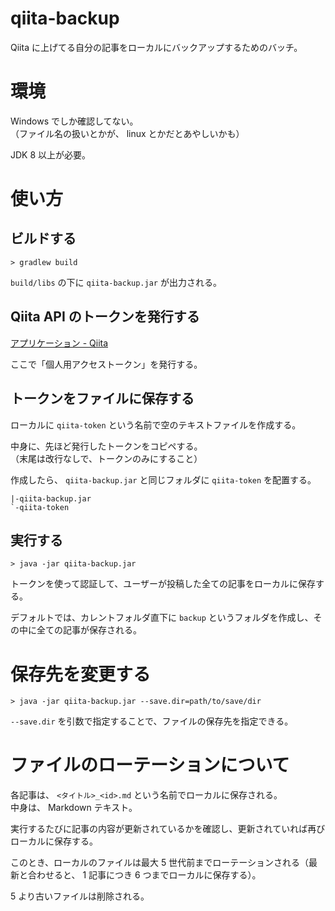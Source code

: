 # qiita-backup
Qiita に上げてる自分の記事をローカルにバックアップするためのバッチ。

# 環境
Windows でしか確認してない。  
（ファイル名の扱いとかが、 linux とかだとあやしいかも）

JDK 8 以上が必要。

# 使い方
## ビルドする
```
> gradlew build
```

`build/libs` の下に `qiita-backup.jar` が出力される。

## Qiita API のトークンを発行する

[アプリケーション - Qiita](https://qiita.com/settings/applications)

ここで「個人用アクセストークン」を発行する。

## トークンをファイルに保存する
ローカルに `qiita-token` という名前で空のテキストファイルを作成する。

中身に、先ほど発行したトークンをコピペする。  
（末尾は改行なしで、トークンのみにすること）

作成したら、 `qiita-backup.jar` と同じフォルダに `qiita-token` を配置する。

```
|-qiita-backup.jar
`-qiita-token
```

## 実行する
```
> java -jar qiita-backup.jar
```

トークンを使って認証して、ユーザーが投稿した全ての記事をローカルに保存する。

デフォルトでは、カレントフォルダ直下に `backup` というフォルダを作成し、その中に全ての記事が保存される。

# 保存先を変更する
```
> java -jar qiita-backup.jar --save.dir=path/to/save/dir
```

`--save.dir` を引数で指定することで、ファイルの保存先を指定できる。

# ファイルのローテーションについて
各記事は、 `<タイトル>_<id>.md` という名前でローカルに保存される。  
中身は、 Markdown テキスト。

実行するたびに記事の内容が更新されているかを確認し、更新されていれば再びローカルに保存する。

このとき、ローカルのファイルは最大 5 世代前までローテーションされる（最新と合わせると、 1 記事につき 6 つまでローカルに保存する）。

5 より古いファイルは削除される。
